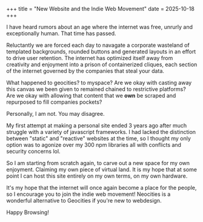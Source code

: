 +++
title = "New Website and the Indie Web Movement"
date = 2025-10-18
+++

I have heard rumors about an age where the internet was free, unrurly and exceptionally human. That time has passed. 

Reluctantly we are forced each day to navagate a corporate wasteland of templated backgrounds, rounded buttons and generated layouts in an effort to drive user retention. 
The internet has optimized itself away from creativity and enjoyment into a prison of containerized cliques, each section of the internet governed by the companies that steal your data.

What happened to geocities? to myspace? Are we okay with casting away this canvas we been given to remained chained to restrictive platforms?  
Are we okay with allowing that content that we **own** be scraped and repurposed to fill companies pockets?

Personally, I am not. You may disagree. 

My first attempt at making a personal site ended 3 years ago after much struggle with a variety of javascript frameworks. I had lacked the distinction between "static" and "reactive" websites at the time, so I thought my only
option was to agonize over my 300 npm libraries all with conflicts and security concerns lol. 

So I am starting from scratch again, to carve out a new space for my own enjoyment. Claiming my own piece of virtual land. It is my hope that at some point I can host this site entirely on my own terms, on my own hardware.

It's my hope that the internet will once again become a place for the people, so I encourage you to join the indie web movement! Neocities is a wonderful alternative to Geocities if you're new to webdesign.

Happy Browsing!
